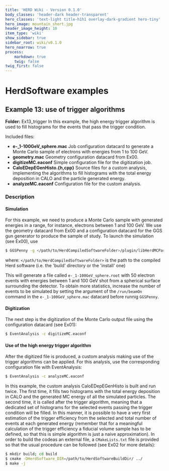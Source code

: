 ```yaml
---
title: 'HERD Wiki - Version 0.1.0'
body_classes: 'header-dark header-transparent'
hero_classes: 'text-light title-h1h1 overlay-dark-gradient hero-tiny'
hero_image: mountain_short.jpg
header_image_height: 10
item_type: 'wiki'
show_sidebar: true
sidebar_root: wiki/v0.1.0
hero_noarrow: true
process:
    markdown: true
    twig: false
twig_first: false
---
```


#  HerdSoftware examples

## Example 13: use of trigger algorithms
**Folder:** Ex13_trigger
In this example, the high energy trigger algorithm is used to fill histograms for the events that pass the trigger condition.

Included files:
* **e-_1-100GeV_sphere.mac**
  Job configuration datacard to generate a Monte Carlo sample of electrons with energies from 1 to 100 GeV.
* **geometry.mac**
  Geometry configuration datacard from Ex00.
* **digitizeMC.eaconf**
  Simple configuration file for the digitization job.
* **CaloEDepEGenHisto.{h,cpp}**
  Source files for a custom analysis, implementing the algorithms to fill histograms with the total energy deposition in CALO and the particle generated energy.
* **analyzeMC.eaconf**
  Configuration file for the custom analysis.

### Description

#### Simulation
For this example, we need to produce a Monte Carlo sample with generated energies in a range, for instance, electrons between 1 and 100 GeV. We use the geometry datacard from Ex00 and a configuration datacard for the GGS gun generator to produce the sample of study.
To launch the simulation (see Ex00), use

```bash
$ GGSPenny -g </path/to/HerdCompiledSoftwareFolder>/plugin/libHerdMCParametricGeo.so -d e-_1-100GeV_sphere.mac -gd geometry.mac -ro e-_1-100GeV_sphere.root
```

where:
`</path/to/HerdCompiledSoftwareFolder>` is the path to the compiled Herd software (i.e. the 'build' directory or the 'install' one)

This will generate a file called `e-_1-100GeV_sphere.root` with 50 electron events with energies between 1 and 100 GeV shot from a spherical surface surrounding the detector. To obtain more statistics, increase the number of events to be simulated by setting the argument of the `/run/beamOn` command in the `e-_1-100GeV_sphere.mac` datacard before runnig `GGSPenny`.

#### Digitization
The next step is the digitization of the Monte Carlo output file using the configuration datacard (see Ex01):

```bash
$ EventAnalysis -c digitizeMC.eaconf
```

#### Use of the high energy trigger algorithm
After the digitized file is produced, a custom analysis making use of the trigger algorithms can be applied. For this analysis, use the corresponding configuration file with EventAnalysis:

```bash
$ EventAnalysis -c analyzeMC.eaconf
```
In this example, the custom analysis CaloEDepEGenHisto is built and run twice. The first time, it fills two histograms with the total energy deposition in CALO and the generated MC energy of all the simulated particles. The second time, it is called after the trigger algorithm, meaning that a dedicated set of histograms for the selected events passing the trigger condition will be filled. In this manner, it is possible to have a very first estimation of the trigger efficiency from the selected and total number of events at each generated energy (remember that for a meaningful calculation of the trigger efficiency a fiducial volume sample has to be defined, so that this is simple algorithm is just a naive approximation). In order to build the codeas an external file, a `CMakeLists.txt` file is provided so that the usual procedure can be followed (see Ex02 for more details):

```bash
$ mkdir build; cd build
$ cmake -DHerdSoftware_DIR=/path/to/HerdSoftwareBuildDir/ ../
$ make -j
```
